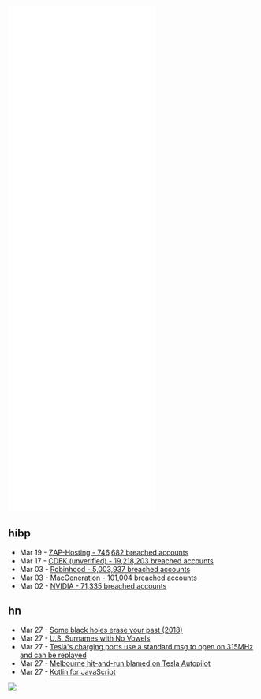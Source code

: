 ![Metrics](https://raw.githubusercontent.com/phixion/phixion/master/metrics.svg)

## hibp

<!--
for https://github.com/phixion/phixion/blob/main/.github/workflows/feeds.yml
-->
<!--START_SECTION:haveibeenpwnd-->
- Mar 19 - [ZAP-Hosting - 746,682 breached accounts](https://haveibeenpwned.com/PwnedWebsites#ZAPHosting)
- Mar 17 - [CDEK (unverified) - 19,218,203 breached accounts](https://haveibeenpwned.com/PwnedWebsites#CDEK)
- Mar 03 - [Robinhood - 5,003,937 breached accounts](https://haveibeenpwned.com/PwnedWebsites#Robinhood)
- Mar 03 - [MacGeneration - 101,004 breached accounts](https://haveibeenpwned.com/PwnedWebsites#MacGeneration)
- Mar 02 - [NVIDIA - 71,335 breached accounts](https://haveibeenpwned.com/PwnedWebsites#NVIDIA)
<!--END_SECTION:haveibeenpwnd-->

## hn

<!--
for https://github.com/phixion/phixion/blob/main/.github/workflows/feeds.yml
-->
<!--START_SECTION:hn-->
- Mar 27 - [Some black holes erase your past (2018)](https://vcresearch.berkeley.edu/news/some-black-holes-erase-your-past)
- Mar 27 - [U.S. Surnames with No Vowels](https://blog.plover.com/2022/03/26/#vowelless-names)
- Mar 27 - [Tesla's charging ports use a standard msg to open on 315MHz and can be replayed](https://twitter.com/IfNotPike/status/1507818836568858631)
- Mar 27 - [Melbourne hit-and-run blamed on Tesla Autopilot](https://www.drive.com.au/news/melbourne-hit-and-run-blamed-on-tesla-autopilot-could-set-legal-precedent-for-new-tech/)
- Mar 27 - [Kotlin for JavaScript](https://kotlinlang.org/docs/js-overview.html)
<!--END_SECTION:hn-->

<!--
for https://yhype.me
-->
![](https://hit.yhype.me/github/profile?user_id=13013670)
